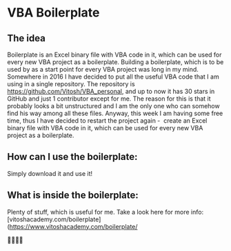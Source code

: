 # VBA Boilerplate

## The idea 
Boilerplate is an Excel binary file with VBA code in it, which can be used for every new VBA project as a boilerplate.
Building a boilerplate, which is to be used by as a start point for every VBA project was long in my mind. Somewhere in 2016 I have decided to put all the useful VBA code that I am using in a single repository. The repository is  https://github.com/Vitosh/VBA_personal, and up to now it has 30 stars in GitHub and just 1 contributor except for me. The reason for this is that it probably looks a bit unstructured and I am the only one who can somehow find his way among all these files. Anyway, this week I am having some free time, thus I have decided to restart the project again -  create an Excel binary file with VBA code in it, which can be used for every new VBA project as a boilerplate.

## How can I use the boilerplate:
Simply download it and use it!

## What is inside the boilerplate:
Plenty of stuff, which is useful for me. Take a look here for more info:
[vitoshacademy.com/boilerplate](https://www.vitoshacademy.com/boilerplate/

:cactus::cat::dog::monkey:
